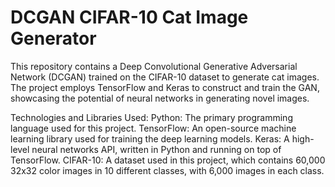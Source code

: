 # DCGAN CIFAR-10 Cat Image Generator
This repository contains a Deep Convolutional Generative Adversarial Network (DCGAN) trained on the CIFAR-10 dataset to generate cat images. The project employs TensorFlow and Keras to construct and train the GAN, showcasing the potential of neural networks in generating novel images.

Technologies and Libraries Used:
Python: The primary programming language used for this project.
TensorFlow: An open-source machine learning library used for training the deep learning models.
Keras: A high-level neural networks API, written in Python and running on top of TensorFlow.
CIFAR-10: A dataset used in this project, which contains 60,000 32x32 color images in 10 different classes, with 6,000 images in each class.

